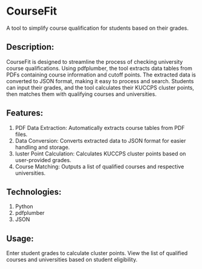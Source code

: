 # CourseFit
A tool to simplify course qualification for students based on their grades.

## Description:
CourseFit is designed to streamline the process of checking university course qualifications. Using pdfplumber, the tool extracts data tables from PDFs containing course information and cutoff points. The extracted data is converted to JSON format, making it easy to process and search. Students can input their grades, and the tool calculates their KUCCPS cluster points, then matches them with qualifying courses and universities.

## Features:

1. PDF Data Extraction: Automatically extracts course tables from PDF files. 
2. Data Conversion: Converts extracted data to JSON format for easier handling and storage.
3. luster Point Calculation: Calculates KUCCPS cluster points based on user-provided grades.
4. Course Matching: Outputs a list of qualified courses and respective universities.

## Technologies:

1. Python
2. pdfplumber 
3. JSON 

## Usage:


Enter student grades to calculate cluster points.
View the list of qualified courses and universities based on student eligibility.

